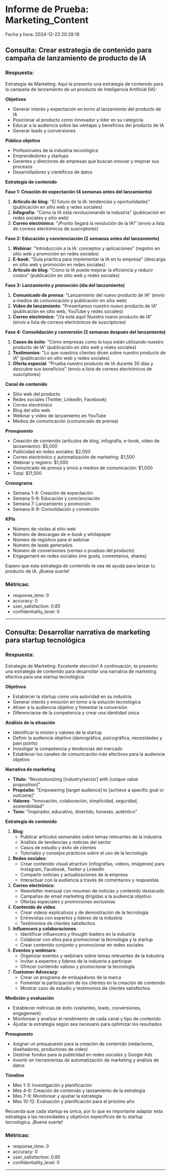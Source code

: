 # Informe de Prueba: Marketing_Content

Fecha y hora: 2024-12-23 20:28:18

## Consulta: Crear estrategia de contenido para campaña de lanzamiento de producto de IA

### Respuesta:
Estrategia de Marketing: Aquí te presento una estrategia de contenido para la campaña de lanzamiento de un producto de Inteligencia Artificial (IA):

**Objetivos**

* Generar interés y expectación en torno al lanzamiento del producto de IA
* Posicionar al producto como innovador y líder en su categoría
* Educar a la audiencia sobre las ventajas y beneficios del producto de IA
* Generar leads y conversiones

**Público objetivo**

* Profesionales de la industria tecnológica
* Emprendedores y startups
* Gerentes y directores de empresas que buscan innovar y mejorar sus procesos
* Desarrolladores y científicos de datos

**Estrategia de contenido**

**Fase 1: Creación de expectación (4 semanas antes del lanzamiento)**

1. **Artículo de blog**: "El futuro de la IA: tendencias y oportunidades" (publicación en sitio web y redes sociales)
2. **Infografía**: "Cómo la IA está revolucionando la industria" (publicación en redes sociales y sitio web)
3. **Correo electrónico**: "¡Pronto llegará la revolución de la IA!" (envío a lista de correos electrónicos de suscriptores)

**Fase 2: Educación y concienciación (2 semanas antes del lanzamiento)**

1. **Webinar**: "Introducción a la IA: conceptos y aplicaciones" (registro en sitio web y promoción en redes sociales)
2. **E-book**: "Guía práctica para implementar la IA en tu empresa" (descarga en sitio web y promoción en redes sociales)
3. **Artículo de blog**: "Cómo la IA puede mejorar la eficiencia y reducir costos" (publicación en sitio web y redes sociales)

**Fase 3: Lanzamiento y promoción (día del lanzamiento)**

1. **Comunicado de prensa**: "Lanzamiento del nuevo producto de IA" (envío a medios de comunicación y publicación en sitio web)
2. **Video de lanzamiento**: "Presentamos nuestro nuevo producto de IA" (publicación en sitio web, YouTube y redes sociales)
3. **Correo electrónico**: "¡Ya está aquí! Nuestro nuevo producto de IA" (envío a lista de correos electrónicos de suscriptores)

**Fase 4: Consolidación y conversión (2 semanas después del lanzamiento)**

1. **Casos de éxito**: "Cómo empresas como la tuya están utilizando nuestro producto de IA" (publicación en sitio web y redes sociales)
2. **Testimonios**: "Lo que nuestros clientes dicen sobre nuestro producto de IA" (publicación en sitio web y redes sociales)
3. **Oferta especial**: "Prueba nuestro producto de IA durante 30 días y descubre sus beneficios" (envío a lista de correos electrónicos de suscriptores)

**Canal de contenido**

* Sitio web del producto
* Redes sociales (Twitter, LinkedIn, Facebook)
* Correo electrónico
* Blog del sitio web
* Webinar y video de lanzamiento en YouTube
* Medios de comunicación (comunicado de prensa)

**Presupuesto**

* Creación de contenido (artículos de blog, infografía, e-book, video de lanzamiento): $5,000
* Publicidad en redes sociales: $2,000
* Correo electrónico y automatización de marketing: $1,500
* Webinar y registro: $1,000
* Comunicado de prensa y envío a medios de comunicación: $1,000
* Total: $11,500

**Cronograma**

* Semana 1-4: Creación de expectación
* Semana 5-6: Educación y concienciación
* Semana 7: Lanzamiento y promoción
* Semana 8-9: Consolidación y conversión

**KPIs**

* Número de visitas al sitio web
* Número de descargas de e-book y whitepaper
* Número de registros para el webinar
* Número de leads generados
* Número de conversiones (ventas o pruebas del producto)
* Engagement en redes sociales (me gusta, comentarios, shares)

Espero que esta estrategia de contenido te sea de ayuda para lanzar tu producto de IA. ¡Buena suerte!

### Métricas:
- response_time: 0
- accuracy: 0
- user_satisfaction: 0.85
- confidentiality_level: 0

---

## Consulta: Desarrollar narrativa de marketing para startup tecnológica

### Respuesta:
Estrategia de Marketing: Excelente elección! A continuación, te presento una estrategia de contenido para desarrollar una narrativa de marketing efectiva para una startup tecnológica:

**Objetivos**

* Establecer la startup como una autoridad en su industria
* Generar interés y emoción en torno a la solución tecnológica
* Atraer a la audiencia objetivo y fomentar la conversión
* Diferenciarse de la competencia y crear una identidad única

**Análisis de la situación**

* Identificar la misión y valores de la startup
* Definir la audiencia objetivo (demográfica, psicográfica, necesidades y pain points)
* Investigar la competencia y tendencias del mercado
* Establecer los canales de comunicación más efectivos para la audiencia objetivo

**Narrativa de marketing**

* **Título**: "Revolutionizing [industry/sector] with [unique value proposition]"
* **Propósito**: "Empowering [target audience] to [achieve a specific goal or outcome]"
* **Valores**: "Innovación, colaboración, simplicidad, seguridad, sostenibilidad"
* **Tono**: "Inspirador, educativo, divertido, honesto, auténtico"

**Estrategia de contenido**

1. **Blog**:
	* Publicar artículos semanales sobre temas relevantes de la industria
	* Análisis de tendencias y noticias del sector
	* Casos de estudio y éxito de clientes
	* Tutoriales y consejos prácticos sobre el uso de la tecnología
2. **Redes sociales**:
	* Crear contenido visual atractivo (infografías, videos, imágenes) para Instagram, Facebook, Twitter y LinkedIn
	* Compartir noticias y actualizaciones de la empresa
	* Interactuar con la audiencia a través de comentarios y respuestas
3. **Correo electrónico**:
	* Newsletter mensual con resumen de noticias y contenido destacado
	* Campañas de email marketing dirigidas a la audiencia objetivo
	* Ofertas especiales y promociones exclusivas
4. **Contenido de video**:
	* Crear videos explicativos y de demostración de la tecnología
	* Entrevistas con expertos y líderes de la industria
	* Testimonios de clientes satisfechos
5. **Influencers y colaboraciones**:
	* Identificar influencers y thought leaders en la industria
	* Colaborar con ellos para promocionar la tecnología y la startup
	* Crear contenido conjunto y promocionar en redes sociales
6. **Eventos y webinars**:
	* Organizar eventos y webinars sobre temas relevantes de la industria
	* Invitar a expertos y líderes de la industria a participar
	* Ofrecer contenido valioso y promocionar la tecnología
7. **Customer Advocacy**:
	* Crear un programa de embajadores de la marca
	* Fomentar la participación de los clientes en la creación de contenido
	* Mostrar caso de estudio y testimonios de clientes satisfechos

**Medición y evaluación**

* Establecer métricas de éxito (visitantes, leads, conversiones, engagement)
* Monitorear y analizar el rendimiento de cada canal y tipo de contenido
* Ajustar la estrategia según sea necesario para optimizar los resultados

**Presupuesto**

* Asignar un presupuesto para la creación de contenido (redactores, diseñadores, productores de video)
* Destinar fondos para la publicidad en redes sociales y Google Ads
* Invertir en herramientas de automatización de marketing y análisis de datos

**Timeline**

* Mes 1-3: Investigación y planificación
* Mes 4-6: Creación de contenido y lanzamiento de la estrategia
* Mes 7-9: Monitorear y ajustar la estrategia
* Mes 10-12: Evaluación y planificación para el próximo año

Recuerda que cada startup es única, por lo que es importante adaptar esta estrategia a las necesidades y objetivos específicos de tu startup tecnológica. ¡Buena suerte!

### Métricas:
- response_time: 0
- accuracy: 0
- user_satisfaction: 0.85
- confidentiality_level: 0

---

